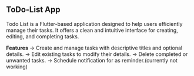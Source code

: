ToDo-List App
--------------
Todo List is a Flutter-based application designed to help users efficiently manage their tasks. It offers a clean and intuitive interface for creating, editing, and completing tasks.

**Features**
-> Create and manage tasks with descriptive titles and optional details.
-> Edit existing tasks to modify their details.
-> Delete completed or unwanted tasks.
-> Schedule notification for as reminder.(currently not working) 






